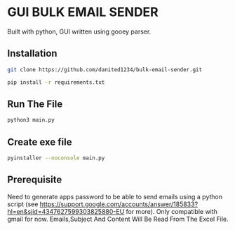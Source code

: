 # GUI BULK EMAIL SENDER
Built with python, GUI written using gooey parser.

## Installation
```sh
git clone https://github.com/danited1234/bulk-email-sender.git
```
```sh
pip install -r requirements.txt
```
## Run The File
```sh
python3 main.py
```
## Create exe file
```sh
pyinstaller --noconsole main.py
```
## Prerequisite
Need to generate apps password to be able to send emails using a python script (see https://support.google.com/accounts/answer/185833?hl=en&sjid=4347627599303825880-EU for more).
Only compatible with gmail for now.
Emails,Subject And Content Will Be Read From The Excel File.
